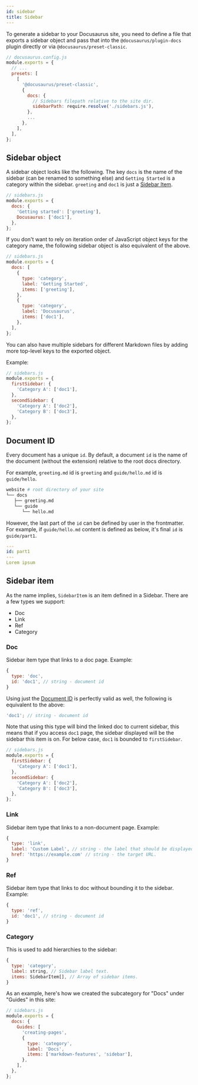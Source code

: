 ```yaml
---
id: sidebar
title: Sidebar
---
```


To generate a sidebar to your Docusaurus site, you need to define a file that exports a sidebar object and pass that into the `@docusaurus/plugin-docs` plugin directly or via `@docusaurus/preset-classic`.

```js {9-10}
// docusaurus.config.js
module.exports = {
  // ...
  presets: [
    [
      '@docusaurus/preset-classic',
      {
        docs: {
          // Sidebars filepath relative to the site dir.
          sidebarPath: require.resolve('./sidebars.js'),
        },
        ...
      },
    ],
  ],
};
```

## Sidebar object

A sidebar object looks like the following. The key `docs` is the name of the sidebar (can be renamed to something else) and `Getting Started` is a category within the sidebar. `greeting` and `doc1` is just a [Sidebar Item](#sidebar-item).

```js
// sidebars.js
module.exports = {
  docs: {
    'Getting started': ['greeting'],
    Docusaurus: ['doc1'],
  },
};
```

If you don't want to rely on iteration order of JavaScript object keys for the category name, the following sidebar object is also equivalent of the above.

```js
// sidebars.js
module.exports = {
  docs: [
    {
      type: 'category',
      label: 'Getting Started',
      items: ['greeting'],
    },
    {
      type: 'category',
      label: 'Docusaurus',
      items: ['doc1'],
    },
  ],
};
```

You can also have multiple sidebars for different Markdown files by adding more top-level keys to the exported object.

Example:

```js
// sidebars.js
module.exports = {
  firstSidebar: {
    'Category A': ['doc1'],
  },
  secondSidebar: {
    'Category A': ['doc2'],
    'Category B': ['doc3'],
  },
};
```

## Document ID

Every document has a unique `id`. By default, a document `id` is the name of the document (without the extension) relative to the root docs directory.

For example, `greeting.md` id is `greeting` and `guide/hello.md` id is `guide/hello`.

```bash
website # root directory of your site
└── docs
   ├── greeting.md
   └── guide
      └── hello.md
```

However, the last part of the `id` can be defined by user in the frontmatter. For example, if `guide/hello.md` content is defined as below, it's final `id` is `guide/part1`.

```yml
---
id: part1
---
Lorem ipsum
```

## Sidebar item

As the name implies, `SidebarItem` is an item defined in a Sidebar. There are a few types we support:

- Doc
- Link
- Ref
- Category

### Doc

Sidebar item type that links to a doc page. Example:

```js
{
  type: 'doc',
  id: 'doc1', // string - document id
}
```

Using just the [Document ID](#document-id) is perfectly valid as well, the following is equivalent to the above:

```js
'doc1'; // string - document id
```

Note that using this type will bind the linked doc to current sidebar, this means that if you access `doc1` page, the sidebar displayed will be the sidebar this item is on. For below case, `doc1` is bounded to `firstSidebar`.

```js
// sidebars.js
module.exports = {
  firstSidebar: {
    'Category A': ['doc1'],
  },
  secondSidebar: {
    'Category A': ['doc2'],
    'Category B': ['doc3'],
  },
};
```

### Link

Sidebar item type that links to a non-document page. Example:

```js
{
  type: 'link',
  label: 'Custom Label', // string - the label that should be displayed.
  href: 'https://example.com' // string - the target URL.
}
```

### Ref

Sidebar item type that links to doc without bounding it to the sidebar. Example:

```js
{
  type: 'ref',
  id: 'doc1', // string - document id
}
```

### Category

This is used to add hierarchies to the sidebar:

```js
{
  type: 'category',
  label: string, // Sidebar label text.
  items: SidebarItem[], // Array of sidebar items.
}
```

As an example, here's how we created the subcategory for "Docs" under "Guides" in this site:

```js
// sidebars.js
module.exports = {
  docs: {
    Guides: [
      'creating-pages',
      {
        type: 'category',
        label: 'Docs',
        items: ['markdown-features', 'sidebar'],
      },
    ],
  },
};
```
